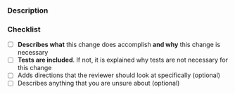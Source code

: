 ### Description

<!-- Describe what this change does accomplish and why this change is necessary -->

<!-- If no tests are included, it is explained why tests are not necessary for this change -->

<!-- Add additional info that the reviewer should look at specifically (optional) -->

<!-- Describe anything that you are unsure about (optional) -->

### Checklist

- [ ] **Describes what** this change does accomplish **and why** this change is necessary
- [ ] **Tests are included**. If not, it is explained why tests are not necessary for this change
- [ ] Adds directions that the reviewer should look at specifically (optional)
- [ ] Describes anything that you are unsure about (optional)
